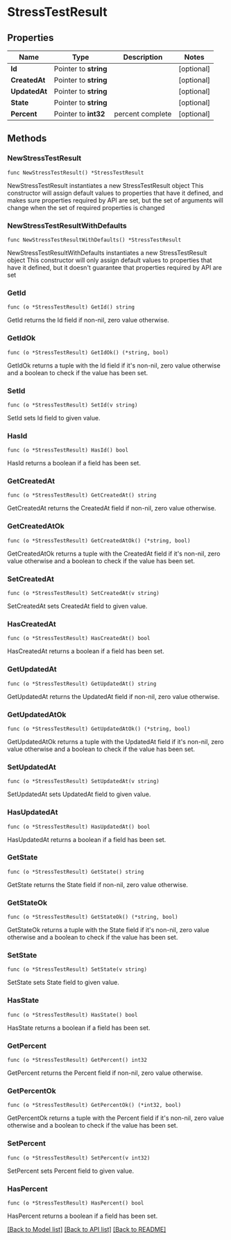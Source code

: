 # StressTestResult

## Properties

Name | Type | Description | Notes
------------ | ------------- | ------------- | -------------
**Id** | Pointer to **string** |  | [optional] 
**CreatedAt** | Pointer to **string** |  | [optional] 
**UpdatedAt** | Pointer to **string** |  | [optional] 
**State** | Pointer to **string** |  | [optional] 
**Percent** | Pointer to **int32** | percent complete | [optional] 

## Methods

### NewStressTestResult

`func NewStressTestResult() *StressTestResult`

NewStressTestResult instantiates a new StressTestResult object
This constructor will assign default values to properties that have it defined,
and makes sure properties required by API are set, but the set of arguments
will change when the set of required properties is changed

### NewStressTestResultWithDefaults

`func NewStressTestResultWithDefaults() *StressTestResult`

NewStressTestResultWithDefaults instantiates a new StressTestResult object
This constructor will only assign default values to properties that have it defined,
but it doesn't guarantee that properties required by API are set

### GetId

`func (o *StressTestResult) GetId() string`

GetId returns the Id field if non-nil, zero value otherwise.

### GetIdOk

`func (o *StressTestResult) GetIdOk() (*string, bool)`

GetIdOk returns a tuple with the Id field if it's non-nil, zero value otherwise
and a boolean to check if the value has been set.

### SetId

`func (o *StressTestResult) SetId(v string)`

SetId sets Id field to given value.

### HasId

`func (o *StressTestResult) HasId() bool`

HasId returns a boolean if a field has been set.

### GetCreatedAt

`func (o *StressTestResult) GetCreatedAt() string`

GetCreatedAt returns the CreatedAt field if non-nil, zero value otherwise.

### GetCreatedAtOk

`func (o *StressTestResult) GetCreatedAtOk() (*string, bool)`

GetCreatedAtOk returns a tuple with the CreatedAt field if it's non-nil, zero value otherwise
and a boolean to check if the value has been set.

### SetCreatedAt

`func (o *StressTestResult) SetCreatedAt(v string)`

SetCreatedAt sets CreatedAt field to given value.

### HasCreatedAt

`func (o *StressTestResult) HasCreatedAt() bool`

HasCreatedAt returns a boolean if a field has been set.

### GetUpdatedAt

`func (o *StressTestResult) GetUpdatedAt() string`

GetUpdatedAt returns the UpdatedAt field if non-nil, zero value otherwise.

### GetUpdatedAtOk

`func (o *StressTestResult) GetUpdatedAtOk() (*string, bool)`

GetUpdatedAtOk returns a tuple with the UpdatedAt field if it's non-nil, zero value otherwise
and a boolean to check if the value has been set.

### SetUpdatedAt

`func (o *StressTestResult) SetUpdatedAt(v string)`

SetUpdatedAt sets UpdatedAt field to given value.

### HasUpdatedAt

`func (o *StressTestResult) HasUpdatedAt() bool`

HasUpdatedAt returns a boolean if a field has been set.

### GetState

`func (o *StressTestResult) GetState() string`

GetState returns the State field if non-nil, zero value otherwise.

### GetStateOk

`func (o *StressTestResult) GetStateOk() (*string, bool)`

GetStateOk returns a tuple with the State field if it's non-nil, zero value otherwise
and a boolean to check if the value has been set.

### SetState

`func (o *StressTestResult) SetState(v string)`

SetState sets State field to given value.

### HasState

`func (o *StressTestResult) HasState() bool`

HasState returns a boolean if a field has been set.

### GetPercent

`func (o *StressTestResult) GetPercent() int32`

GetPercent returns the Percent field if non-nil, zero value otherwise.

### GetPercentOk

`func (o *StressTestResult) GetPercentOk() (*int32, bool)`

GetPercentOk returns a tuple with the Percent field if it's non-nil, zero value otherwise
and a boolean to check if the value has been set.

### SetPercent

`func (o *StressTestResult) SetPercent(v int32)`

SetPercent sets Percent field to given value.

### HasPercent

`func (o *StressTestResult) HasPercent() bool`

HasPercent returns a boolean if a field has been set.


[[Back to Model list]](../README.md#documentation-for-models) [[Back to API list]](../README.md#documentation-for-api-endpoints) [[Back to README]](../README.md)



